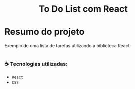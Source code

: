 <h1 align="center"> To Do List com React </h1>

# Resumo do projeto
Exemplo de uma lista de tarefas utilizando a biblioteca React

# <h3 align="left"> :coffee: Tecnologias utilizadas: </h3>

- ``React``
- ``CSS``


